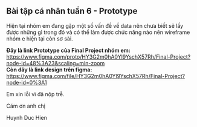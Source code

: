 <h2>Bài tập cá nhân tuần 6 - Prototype</h2>

Hiện tại nhóm em đang gặp một số vấn đề về data nên chưa biết sẽ lấy được những gì trong đó và có thể làm được chức năng nào nên wireframe nhóm e hiện tại còn sơ sài.</br>

<b>Đây là link Prototype của Final Project nhóm em:</b> </br>
https://www.figma.com/proto/HY3G2m0hA0Yl9YschX57Rh/Final-Project?node-id=48%3A23&scaling=min-zoom </br>
<b>Còn đây là link design trên figma:</b> </br>
https://www.figma.com/file/HY3G2m0hA0Yl9YschX57Rh/Final-Project?node-id=0%3A1 </br>

Em xin lỗi vì đã nộp trễ.</br>

Cám ơn anh chị </br>

Huynh Duc Hien
